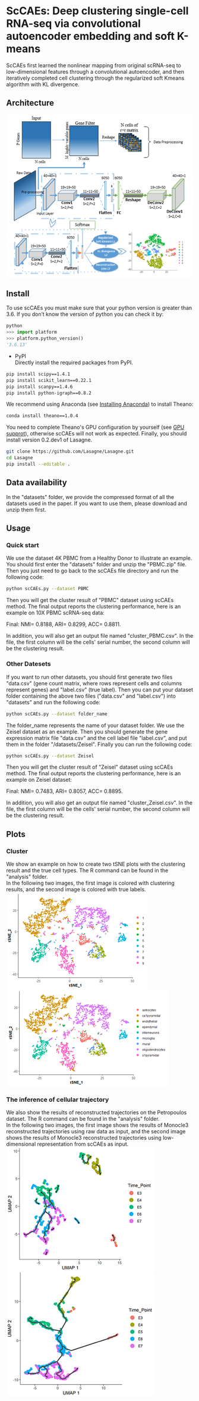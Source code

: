 # ScCAEs: Deep clustering single-cell RNA-seq via convolutional autoencoder embedding and soft K-means
ScCAEs first learned the nonlinear mapping from original scRNA-seq to low-dimensional features through a convolutional autoencoder, and then iteratively completed cell clustering through the regularized soft Kmeans algorithm with KL divergence. 

## Architecture
![model](https://github.com/gushenweiz/scCAEs/blob/master/Architecture/model.png)
## Install

To use scCAEs you must make sure that your python version is greater than 3.6. If you don’t know the version of python you can check it by:
```python
python
>>> import platform
>>> platform.python_version()
'3.6.13'
```

* PyPI  
Directly install the required packages from PyPI.

```bash
pip install scipy==1.4.1
pip install scikit_learn==0.22.1
pip install scanpy==1.4.6
pip install python-igraph==0.8.2
```
We recommend using Anaconda (see [Installing Anaconda](https://docs.anaconda.com/anaconda/install/)) to install Theano:
```bash
conda install theano==1.0.4
```
You need to complete Theano's GPU configuration by yourself (see [GPU supprot](https://lasagne.readthedocs.io/en/latest/user/installation.html#gpu-support)), otherwise scCAEs will not work as expected.
Finally, you should install version 0.2.dev1 of Lasagne.
```bash
git clone https://github.com/Lasagne/Lasagne.git
cd Lasagne
pip install --editable .
```

## Data availability
In the "datasets" folder, we provide the compressed format of all the datasets used in the paper. If you want to use them, please download and unzip them first. 

## Usage
### Quick start
We use the dataset 4K PBMC from a Healthy Donor to illustrate an example. You should first enter the "datasets" folder and unzip the "PBMC.zip" file. Then you just need to go back to the scCAEs file directory and run the following code:

```bash
python scCAEs.py --dataset PBMC
```

Then you will get the cluster result of "PBMC" dataset using scCAEs method. The final output reports the clustering performance, here is an example on 10X PBMC scRNA-seq data:

Final: NMI= 0.8188, ARI= 0.8299, ACC= 0.8811.

In addition, you will also get an output file named "cluster_PBMC.csv". In the file, the first column will be the cells' serial number, the second column will be the clustering result. 

### Other Datesets

If you want to run other datasets, you should first generate two files "data.csv" (gene count matrix, where rows represent cells and columns represent genes) and "label.csv" (true label). Then you can put your dataset folder containing the above two files ("data.csv" and "label.csv") into "datasets" and run the following code: 

```bash
python scCAEs.py --dataset folder_name
```

The folder_name represents the name of your dataset folder. We use the Zeisel dataset as an example. Then you should generate the gene expression matrix file "data.csv" and the cell label file "label.csv", and put them in the folder "/datasets/Zeisel". Finally you can run the following code:

```bash
python scCAEs.py --dataset Zeisel
```
Then you will get the cluster result of "Zeisel" dataset using scCAEs method. The final output reports the clustering performance, here is an example on Zeisel dataset:

Final: NMI= 0.7483, ARI= 0.8057, ACC= 0.8895.

In addition, you will also get an output file named "cluster_Zeisel.csv". In the file, the first column will be the cells' serial number, the second column will be the clustering result. 

## Plots
### Cluster
We show an example on how to create two tSNE plots with the clustering result and the true cell types. The R command can be found in the "analysis" folder.<br> 
In the following two images, the first image is colored with clustering results, and the second image is colored with true labels.<br>
![Zeisel_clusters](https://github.com/gushenweiz/scCAEs/blob/master/analysis/Zeisel_clusters.png)![Zeisel_truelabel](https://github.com/gushenweiz/scCAEs/blob/master/analysis/Zeisel_truelabel.png)
### The inference of cellular trajectory
We also show the results of reconstructed trajectories on the Petropoulos dataset. The R command can be found in the "analysis" folder. <br>
In the following two images, the first image shows the results of Monocle3 reconstructed trajectories using raw data as input, and the second image shows the results of Monocle3 reconstructed trajectories using low-dimensional representation from scCAEs as input.<br>
![raw_trajectory](https://github.com/gushenweiz/scCAEs/blob/master/analysis/raw_trajectory.png)![scCAEs_trajectory](https://github.com/gushenweiz/scCAEs/blob/master/analysis/scCAEs_trajectory.png)<br>

